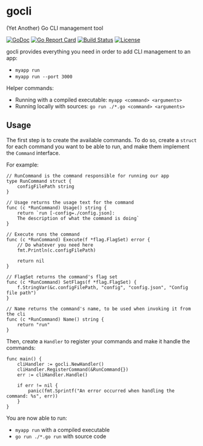 # gocli
(Yet Another) Go CLI management tool

[![GoDoc](https://godoc.org/github.com/Aziule/gocli?status.svg)](https://godoc.org/github.com/Aziule/gocli)
[![Go Report Card](https://goreportcard.com/badge/github.com/Aziule/gocli)](https://goreportcard.com/report/github.com/Aziule/gocli)
[![Build Status](https://travis-ci.org/Aziule/gocli.svg?branch=master)](https://travis-ci.org/aziule/gocli)
[![License](http://img.shields.io/:license-mit-blue.svg)](LICENSE)

gocli provides everything you need in order to add CLI management to an app:
- `myapp run`
- `myapp run --port 3000`

Helper commands:
- Running with a compiled executable: `myapp <command> <arguments>`
- Running locally with sources: `go run ./*.go <command> <arguments>`

## Usage

The first step is to create the available commands. To do so, create a `struct` for each command you want to be able to run, and make them
implement the `Command` interface.

For example:

```golang
// RunCommand is the command responsible for running our app
type RunCommand struct {
	configFilePath string
}

// Usage returns the usage text for the command
func (c *RunCommand) Usage() string {
	return `run [-config=./config.json]:
	The description of what the command is doing`
}

// Execute runs the command
func (c *RunCommand) Execute(f *flag.FlagSet) error {
	// Do whatever you need here
	fmt.Println(c.configFilePath)

	return nil
}

// FlagSet returns the command's flag set
func (c *RunCommand) SetFlags(f *flag.FlagSet) {
	f.StringVar(&c.configFilePath, "config", "config.json", "Config file path")
}

// Name returns the command's name, to be used when invoking it from the cli
func (c *RunCommand) Name() string {
	return "run"
}
```

Then, create a `Handler` to register your commands and make it handle the commands:

```golang
func main() {
	cliHandler := gocli.NewHandler()
	cliHandler.RegisterCommand(&RunCommand{})
	err := cliHandler.Handle()

	if err != nil {
		panic(fmt.Sprintf("An error occurred when handling the command: %s", err))
	}
}
```

You are now able to run:
- `myapp run` with a compiled executable
- `go run ./*.go run` with source code
